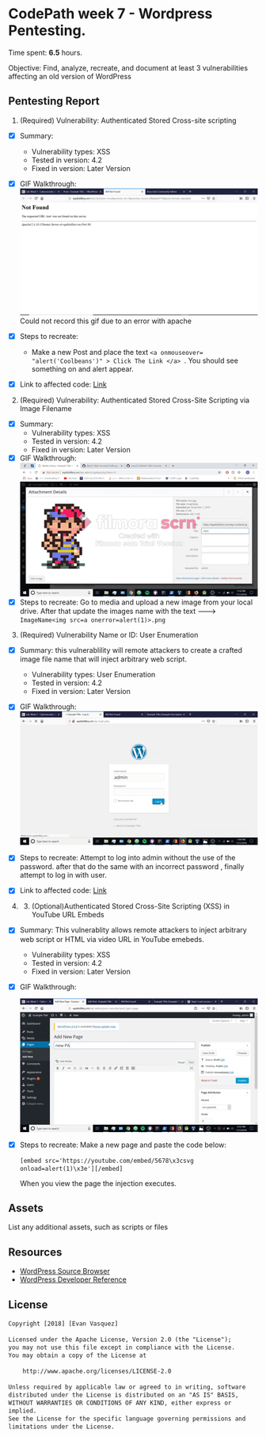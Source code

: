 # CodePath week 7 - Wordpress Pentesting.

Time spent: **6.5** hours.

Objective: Find, analyze, recreate, and document at least 3 vulnerabilities affecting an old version of WordPress

## Pentesting Report

1. (Required) Vulnerability: Authenticated Stored Cross-site scripting

  - [x] Summary:
    - Vulnerability types: XSS
    - Tested in version: 4.2
    - Fixed in version: Later Version
  - [x] GIF Walkthrough:  <img src='Error.JPG' title='XSS' width='' alt='' />
      Could not record this gif due to an error with apache
  - [x] Steps to recreate:
    - Make a new Post and place the text ```<a onmouseover= "alert('Coolbeans')" > Click The Link </a> ```. You should see something on and alert appear.
  - [x] Link to affected code: 
        [Link](https://core.trac.wordpress.org/browser/branches/4.2/src/wp-admin/includes/image.php)
        


2. (Required) Vulnerability: Authenticated Stored Cross-Site Scripting via Image Filename

  - [x] Summary:
    - Vulnerability types: XSS
    - Tested in version: 4.2
    - Fixed in version: Later Version
  - [x] GIF Walkthrough:   <img src='challenge2.gif' title='XSS' width='' alt='' />
  - [x] Steps to recreate:
      Go to media and upload a new image from your local drive. After that update the images name with the text --->
        ```
           ImageName<img src=a onerror=alert(1)>.png
        ```
3. (Required) Vulnerability Name or ID: User Enumeration

  - [x] Summary: this vulnerablility will remote attackers to create a crafted image file name that will inject arbitrary web script.
    - Vulnerability types: User Enumeration
    - Tested in version: 4.2
    - Fixed in version: Later Version
  - [x] GIF Walkthrough: <img src='challenge3.gif' title='XSS' width='' alt='' />
  
  - [x] Steps to recreate: Attempt to log into admin without the use of the password. after that do the same with an incorrect password
  , finally attempt to log in with user.
  - [x] Link to affected code: 
     [Link](https://core.trac.wordpress.org/browser/tags/version/src/source_file.php)
  

       

  4. 3. (Optional)Authenticated Stored Cross-Site Scripting (XSS) in YouTube URL Embeds
  
  - [x] Summary: This vulnerablity allows remote attackers to inject arbitrary web script or HTML via video URL in YouTube emebeds.
    - Vulnerability types: XSS
    - Tested in version: 4.2
    - Fixed in version: Later Version
  - [x] GIF Walkthrough:

     <img src='challenge4.gif' title='youtube video' alt='Youtube Video' />

  - [x] Steps to recreate: Make a new page and paste the code below:

    ```
    [embed src='https://youtube.com/embed/5678\x3csvg onload=alert(1)\x3e'][/embed]
    ```

    When you view the page the injection executes.


## Assets

List any additional assets, such as scripts or files

## Resources

- [WordPress Source Browser](https://core.trac.wordpress.org/browser/)
- [WordPress Developer Reference](https://developer.wordpress.org/reference/)


## License

    Copyright [2018] [Evan Vasquez]

    Licensed under the Apache License, Version 2.0 (the "License");
    you may not use this file except in compliance with the License.
    You may obtain a copy of the License at

        http://www.apache.org/licenses/LICENSE-2.0

    Unless required by applicable law or agreed to in writing, software
    distributed under the License is distributed on an "AS IS" BASIS,
    WITHOUT WARRANTIES OR CONDITIONS OF ANY KIND, either express or implied.
    See the License for the specific language governing permissions and
    limitations under the License.
